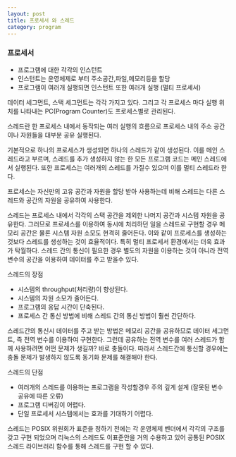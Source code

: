```yaml
---
layout: post
title: 프로세서 와 스레드
category: program
---
```


### 프로세서
  - 프로그램에 대한 각각의 인스턴트
  - 인스턴트는 운영체제로 부터 주소공간,파일,메모리등을 할당
  - 프로그램이 여러개 실행되면 인스턴트 또한 여러개 실행 (멀티 프로세서)

데이터 세그먼트, 스택 세그먼트는 각각 가지고 있다.
그리고 각 프로세스 마다 실행 위치를 나타내는 PC(Program Counter)도 프로세스별로 관리된다.

스레드란 한 프로세스 내에서 동작되는 여러 실행의 흐름으로
프로세스 내의 주소 공간이나 자원들을 대부분 공유 실행된다.

기본적으로 하나의 프로세스가 생성되면 하나의 스레드가 같이 생성된다.
이를 메인 스레드라고 부르며, 스레드를 추가 생성하지 않는 한
모든 프로그램 코드는 메인 스레드에서 실행된다.
또한 프로세스는 여러개의 스레드를 가질수 있으며 이를 멀티 스레드라 한다.

프로세스는 자신만의 고유 공간과 자원을 할당 받아 사용하는데 비해 스레드는
다른 스레드와 공간의 자원을 공유하여 사용한다.

스레드는 프로세스 내에서 각각의 스택 공간을 제외한 나머지 공간과 시스템 자원을 공유한다.
그러므로 프로세스를 이용하여 동시에 처리하던 일을 스레드로 구현할 경우 메모리 공간은 물론
시스템 자원 소모도 현격히 줄어든다.
이와 같이 프로세스를 생성하는 것보다 스레드를 생성하는 것이 효율적이다.
특히 멀티 프로세서 환경에서는 더욱 효과가 탁월하다.
스레드 간의 통신이 필요한 경우 별도의 자원을 이용하는 것이 아니라 전역 변수의 공간을
이용하여 데이터를 주고 받을수 있다.


스레드의 장점
- 시스템의 throughput(처리량)이 향상된다.
- 시스템의 자원 소모가 줄어든다.
- 프로그램의 응답 시간이 단축된다.
- 프로세스 간 통신 방법에 비해 스레드 간의 통신 방법이 훨씬 간단하다.

스레드간의 통신시 데이터를 주고 받는 방법은 메모리 공간을 공유하므로
데이터 세그먼트, 즉 전역 변수를 이용하여 구현한다.
그런데 공유하는 전역 변수를 여러 스레드가 함께 사용하려면 어떤 문제가 생길까?
바로 충돌이다. 따라서 스레드간에 통신할 경우에는 충돌 문제가 발생하지 않도록
동기화 문제를 해결해야 한다.

스레드의 단점
- 여러개의 스레드를 이용하는 프로그램을 작성할경우 주의 깊게 설계 (잘못된 변수 공유에 따른 오류)
- 프로그램 디버깅이 어렵다.
- 단일 프로세서 시스템에서는 효과를 기대하기 어렵다.

스레드는 POSIX 위원회가 표준을 정하기 전에는 각 운영체제 벤더에서 각각의 구조를 갖고 구현
되었으며 리눅스의 스레드도 이표준안을 거의 수용하고 있어 공통된 POSIX 스레드 라이브러리 함수를 통해
스레드를 구현 할 수 있다.

